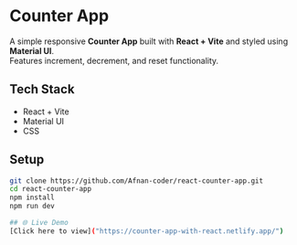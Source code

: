 # Counter App  

A simple responsive **Counter App** built with **React + Vite** and styled using **Material UI**.  
Features increment, decrement, and reset functionality.  

## Tech Stack  
- React + Vite  
- Material UI  
- CSS  

## Setup  
```bash
git clone https://github.com/Afnan-coder/react-counter-app.git
cd react-counter-app
npm install
npm run dev

## 🌐 Live Demo  
[Click here to view]("https://counter-app-with-react.netlify.app/")
